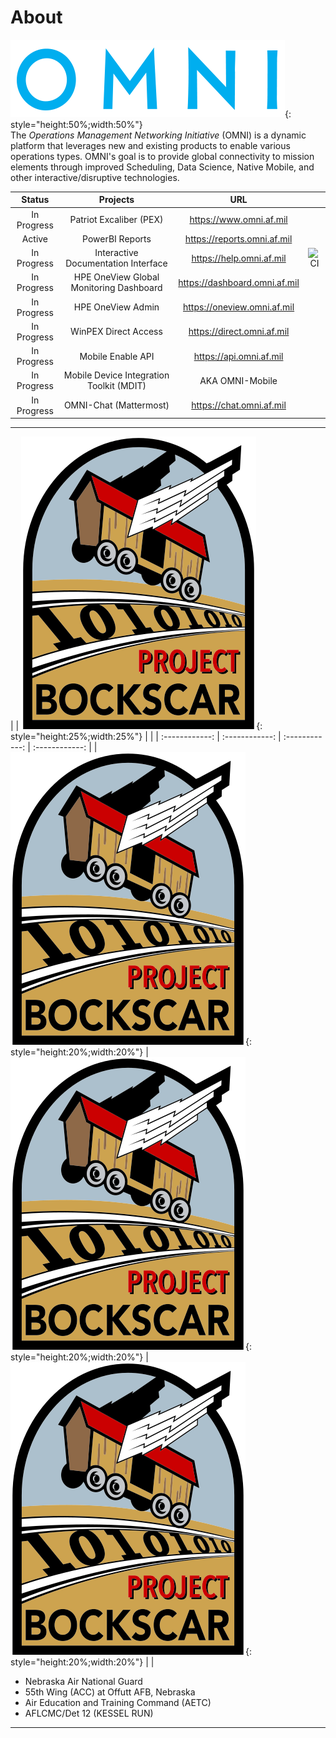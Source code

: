 # About
![image](img/omni_text_blue.png){: style="height:50%;width:50%"}  
The _Operations Management Networking Initiative_ (OMNI) is a dynamic platform that leverages new and existing products to enable various operations types. OMNI's goal is to provide global connectivity to mission elements through improved Scheduling, Data Science, Native Mobile, and other interactive/disruptive technologies.

| Status | Projects | URL |	|
| :------------: | :------------: | :------------: | :------------: |
| In Progress | Patriot Excaliber (PEX) | https://www.omni.af.mil | |
| Active | PowerBI Reports | https://reports.omni.af.mil | |
| In Progress | Interactive Documentation Interface | https://help.omni.af.mil | ![CI](https://github.com/allebone/help.omni.af.mil/workflows/CI/badge.svg?branch=master)| |
| In Progress | HPE OneView Global Monitoring Dashboard | https://dashboard.omni.af.mil | |
| In Progress | HPE OneView Admin | https://oneview.omni.af.mil | |
| In Progress | WinPEX Direct Access | https://direct.omni.af.mil | |
| In Progress | Mobile Enable API | https://api.omni.af.mil | |
| In Progress | Mobile Device Integration Toolkit (MDIT) | AKA OMNI-Mobile	| |
| In Progress | OMNI-Chat (Mattermost) | https://chat.omni.af.mil | |

---



|  | ![image](img/bockscar_medium.png){: style="height:25%;width:25%"} |	|
| :------------: | :------------: | :------------: | :------------: |
| ![image](img/bockscar_medium.png){: style="height:20%;width:20%"} | ![image](img/bockscar_medium.png){: style="height:20%;width:20%"} | ![image](img/bockscar_medium.png){: style="height:20%;width:20%"} | |

* Nebraska Air National Guard  
* 55th Wing (ACC) at Offutt AFB, Nebraska
* Air Education and Training Command (AETC)
* AFLCMC/Det 12 (KESSEL RUN)

---
